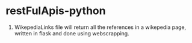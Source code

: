 # restFulApis-python
1. WikepediaLinks file will return all the references in a wikepedia page, written in flask and done using webscrapping.
